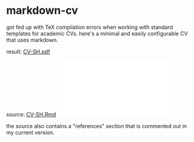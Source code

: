 # markdown-cv

got fed up with TeX compilation errors when working with standard templates for academic CVs. here's a minimal and easily configurable CV that uses markdown.

result: [CV-SH.pdf](CV-SH.pdf)

source:  [CV-SH.Rmd](CV-SH.Rmd)
![](CV-SH.pdf)

the source also contains a "references" section that is commented out in my current version.
